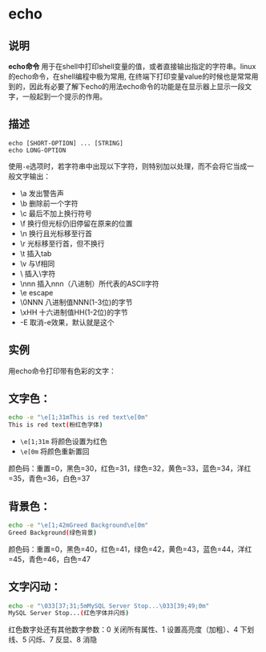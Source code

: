 # **echo**

## 说明

**echo命令** 用于在shell中打印shell变量的值，或者直接输出指定的字符串。linux的echo命令，在shell编程中极为常用, 在终端下打印变量value的时候也是常常用到的，因此有必要了解下echo的用法echo命令的功能是在显示器上显示一段文字，一般起到一个提示的作用。

## 描述

    echo [SHORT-OPTION] ... [STRING] 
    echo LONG-OPTION

使用`-e`选项时，若字符串中出现以下字符，则特别加以处理，而不会将它当成一般文字输出：

* \a 发出警告声
* \b 删除前一个字符
* \c 最后不加上换行符号
* \f 换行但光标仍旧停留在原来的位置
* \n 换行且光标移至行首
* \r 光标移至行首，但不换行
* \t 插入tab
* \v 与\f相同
* \\ 插入\字符
* \nnn 插入nnn（八进制）所代表的ASCII字符
* \e escape
* \0NNN 八进制值NNN(1-3位)的字节
* \xHH 十六进制值HH(1-2位)的字节
* -E 取消-e效果，默认就是这个

## 实例  

用echo命令打印带有色彩的文字：

## 文字色：

```sh
echo -e "\e[1;31mThis is red text\e[0m"
This is red text(粉红色字体)
```

* `\e[1;31m` 将颜色设置为红色
* `\e[0m` 将颜色重新置回

颜色码：重置=0，黑色=30，红色=31，绿色=32，黄色=33，蓝色=34，洋红=35，青色=36，白色=37

## 背景色：

```sh
echo -e "\e[1;42mGreed Background\e[0m"
Greed Background(绿色背景)
```

颜色码：重置=0，黑色=40，红色=41，绿色=42，黄色=43，蓝色=44，洋红=45，青色=46，白色=47

## 文字闪动：

```sh
echo -e "\033[37;31;5mMySQL Server Stop...\033[39;49;0m"
MySQL Server Stop...(红色字体并闪烁)
```

红色数字处还有其他数字参数：0 关闭所有属性、1 设置高亮度（加粗）、4 下划线、5 闪烁、7 反显、8 消隐
